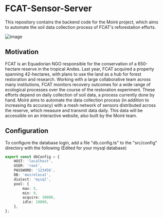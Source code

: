 # FCAT-Sensor-Server
This repository contains the backend code for the Moiré project, which aims to automate the soil data collection process of FCAT's reforestation efforts.

![image](https://github.com/moire-cs/fcat-sensor-server/assets/19416922/446a6212-8f5b-486c-9e83-50ffb3ff5056)


## Motivation
FCAT is an Equadorian NGO responsible for the conservation of a 650-hectare reserve in the tropical Andes. Last year, FCAT acquired a property spanning 42-hectares, with plans to use the land as a hub for forest restoration and research. Working with a large collaborative team across many institutions, FCAT monitors recovery outcomes for a wide range of ecological processes over the course of the restoration experiment. These efforts depend on daily collection of soil data, a process currently done by hand. Moiré aims to automate the data collection process (in addition to increasing its accuracy) with a mesh network of sensors distributed across the reserve, which measure and transmit data daily. This data will be accessible on an interactive website, also built by the Moiré team.

## Configuration
To configure the database login, add a file "db.config.ts" to the "src/config" directory with the following (Edited for your mysql database)

```ts
export const dbConfig = {
    HOST: 'localhost',
    USER: 'root',
    PASSWORD: '123456',
    DB: 'moirelocal',
    dialect: 'mysql',
    pool: {
        max: 5,
        min: 0,
        acquire: 30000,
        idle: 10000,
    },
};
```
